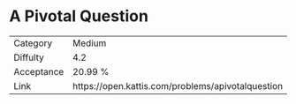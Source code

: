 # A Pivotal Question

<table>
    <tr>
        <td>Category</td>
        <td>Medium</td>
    </tr>
    <tr>
        <td>Diffulty</td>
        <td>4.2</td>
    </tr>
    <tr>
        <td>Acceptance</td>
        <td>20.99 %</td>
    </tr>
    <tr>
        <td>Link</td>
        <td>https://open.kattis.com/problems/apivotalquestion</td>
    </tr>
</table>